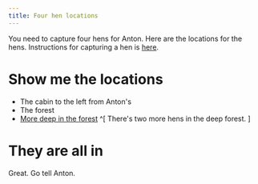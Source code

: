 ```yaml
---
title: Four hen locations
---
```


You need to capture four hens for Anton. Here are the locations for the hens. Instructions for capturing a hen is [here](index.md).

# Show me the locations
 - The cabin to the left from Anton's
 - The forest
 - [More deep in the forest](/part-04/050-forest.md) ^[ There's two more hens in the deep forest. ]

# They are all in
Great. Go tell Anton.
